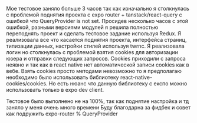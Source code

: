 Мое тестовое заняло больше 3 часов так как изначально я столкнулась с проблемой поднятия проекта с expo router + tanstack/react-query с ошибкой что QueryProvider is not set. 
Просидев несколько часов с этой ошибкой, разными версиями модулей я решила полностью переподнять проект и сделать тестовое задание используя Redux.
Я реализовала все что касается поднятия проекта, интерфейса страниц, типизации данных, настройки стилей используя twrnc.
Я реализовала логин но столкнулась с проблемой взятия cookies для авторизации юзера и отправки следующих запросов. 
Cookies приходили с запроса неявно и так как в react native нет автоматической записи cookies как в вебе. 
Взять cookies просто методами невозможно то я предполагаю необходимо было использовать библиотеку react-native-cookies/cookies. 
Но есть нюанс что данную библиотеку с експо можно использовать только в expo dev client.

Тестовое было выполнено не на 100%, так как поднятие настройка и тд заняло у меня очень много времени
Буду благодарна за фидбек и совет как подружить expo-router % QueryProvider 
